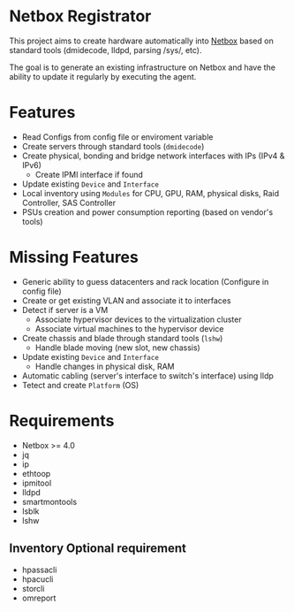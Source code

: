# Netbox Registrator

This project aims to create hardware automatically into [Netbox](https://github.com/netbox-community/netbox) based on standard tools (dmidecode, lldpd, parsing /sys/, etc).

The goal is to generate an existing infrastructure on Netbox and have the ability to update it regularly by executing the agent.

# Features

* Read Configs from config file or enviroment variable
* Create servers through standard tools (`dmidecode`)
* Create physical, bonding and bridge network interfaces with IPs (IPv4 & IPv6)
  * Create IPMI interface if found
* Update existing `Device` and `Interface`
* Local inventory using `Modules` for CPU, GPU, RAM, physical disks, Raid Controller, SAS Controller
* PSUs creation and power consumption reporting (based on vendor's tools)

# Missing Features

* Generic ability to guess datacenters and rack location (Configure in config file)
* Create or get existing VLAN and associate it to interfaces
* Detect if server is a VM
  * Associate hypervisor devices to the virtualization cluster
  * Associate virtual machines to the hypervisor device
* Create chassis and blade through standard tools (`lshw`)
  * Handle blade moving (new slot, new chassis)
* Update existing `Device` and `Interface`
  * Handle changes in physical disk, RAM
* Automatic cabling (server's interface to switch's interface) using lldp
* Tetect and create `Platform` (OS)

# Requirements

- Netbox >= 4.0
- jq
- ip
- ethtoop
- ipmitool
- lldpd
- smartmontools
- lsblk
- lshw

## Inventory Optional requirement
- hpassacli
- hpacucli
- storcli
- omreport
